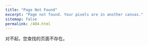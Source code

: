 ```yaml
---
title: "Page Not Found"
excerpt: "Page not found. Your pixels are in another canvas."
sitemap: false
permalink: /404.html
---
```


对不起，您查找的页面不存在。

<script type="text/javascript">
  var GOOG_FIXURL_LANG = 'en';
  var GOOG_FIXURL_SITE = '{{ site.url }}'
</script>
<script type="text/javascript"
  src="//linkhelp.clients.google.com/tbproxy/lh/wm/fixurl.js">
</script>
